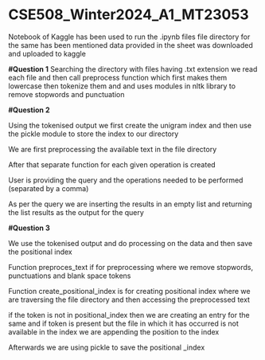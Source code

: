 # CSE508_Winter2024_A1_MT23053
Notebook of Kaggle has been used to run the .ipynb files
file directory for the same has been mentioned
data provided in the sheet was downloaded and uploaded to kaggle 

**#Question 1**
Searching the directory with files having .txt extension we read each file and then call preprocess function which first makes them lowercase then tokenize them and and uses modules in nltk library to remove stopwords and punctuation

**#Question 2**

Using the tokenised output we first create the unigram index and then use the pickle module to store the index to our directory

We are first preprocessing the available text in the file directory

After that separate function for each given operation is created

User is providing the query and the operations needed to be performed (separated by a comma)

As per the query we are inserting the results in an empty list and returning the list results as the output for the query

**#Question 3**

We use the tokenised output and do processing on the data and then save the positional index

Function preproces_text if for preprocessing where we remove stopwords, punctuations and blank space tokens

Function create_positional_index is for creating positional index where we are traversing the file directory and then accessing the preprocessed text

if the token is not in positional_index then we are creating an entry for the same and if token is present but the file in which it has occurred is not available in the index we are appending the position to the index

Afterwards we are using pickle to save the positional _index


